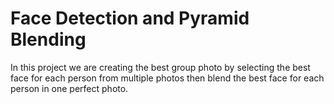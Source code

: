 # Face Detection and Pyramid Blending
In this project we are creating the best group photo by selecting the best face for each person from multiple photos then blend the best face for each person in one perfect photo.
